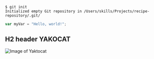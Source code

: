 ```
$ git init
Initialized empty Git repository in /Users/skills/Projects/recipe-repository/.git/
```

``` javascript
var myVar = "Hello, world!";
```

## H2 header YAKOCAT

![Image of Yaktocat](https://octodex.github.com/images/yaktocat.png)
